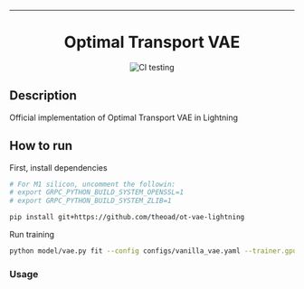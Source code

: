 ---

<div align="center">    
 
# Optimal Transport VAE   

![CI testing](https://github.com/theoad/ot-vae-lightning/workflows/CI%20testing/badge.svg?branch=master&event=push)


<!--  
Conference   
-->   
</div>
 
## Description   
Official implementation of Optimal Transport VAE in Lightning

## How to run   
First, install dependencies   
```bash
# For M1 silicon, uncomment the followin:
# export GRPC_PYTHON_BUILD_SYSTEM_OPENSSL=1
# export GRPC_PYTHON_BUILD_SYSTEM_ZLIB=1

pip install git+https://github.com/theoad/ot-vae-lightning
```

Run training
```bash
python model/vae.py fit --config configs/vanilla_vae.yaml --trainer.gpus 1 --optimizer=Adam --optimizer.lr=0.001
```

### Usage
```python

```   
